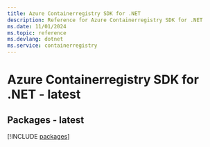 ```yaml
---
title: Azure Containerregistry SDK for .NET
description: Reference for Azure Containerregistry SDK for .NET
ms.date: 11/01/2024
ms.topic: reference
ms.devlang: dotnet
ms.service: containerregistry
---
```

# Azure Containerregistry SDK for .NET - latest
## Packages - latest
[!INCLUDE [packages](containerregistry-index.md)]